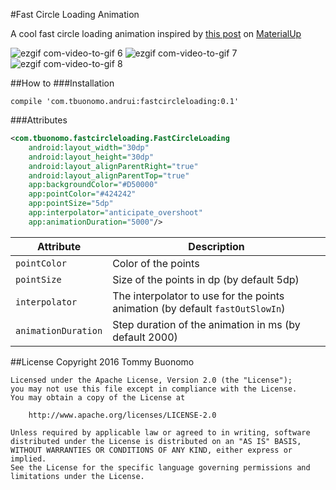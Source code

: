 #Fast Circle Loading Animation

A cool fast circle loading animation inspired by [this post](http://www.materialup.com/posts/loading-animation-interface) on [MaterialUp](http://www.materialup.com/)

![ezgif com-video-to-gif 6](https://cloud.githubusercontent.com/assets/15737675/16543142/41550baa-40c7-11e6-81a0-54319f2ab15e.gif) ![ezgif com-video-to-gif 7](https://cloud.githubusercontent.com/assets/15737675/16544800/2beff760-4113-11e6-9dc4-c9304e93c657.gif)
![ezgif com-video-to-gif 8](https://cloud.githubusercontent.com/assets/15737675/16544837/ed71fb9e-4114-11e6-8299-65477a545fc6.gif)


##How to
###Installation
```Gradle
compile 'com.tbuonomo.andrui:fastcircleloading:0.1'
```
###Attributes
```Xml
<com.tbuonomo.fastcircleloading.FastCircleLoading
    android:layout_width="30dp"
    android:layout_height="30dp"
    android:layout_alignParentRight="true"
    android:layout_alignParentTop="true"
    app:backgroundColor="#D50000"
    app:pointColor="#424242"
    app:pointSize="5dp"
    app:interpolator="anticipate_overshoot"
    app:animationDuration="5000"/>
```

| Attribute | Description |
| --- | --- |
| `pointColor` | Color of the points |
| `pointSize` | Size of the points in dp (by default 5dp) |
| `interpolator` | The interpolator to use for the points animation (by default `fastOutSlowIn`) |
| `animationDuration` | Step duration of the animation in ms (by default 2000) |

##License
    Copyright 2016 Tommy Buonomo
    
    Licensed under the Apache License, Version 2.0 (the "License");
    you may not use this file except in compliance with the License.
    You may obtain a copy of the License at
    
        http://www.apache.org/licenses/LICENSE-2.0
    
    Unless required by applicable law or agreed to in writing, software
    distributed under the License is distributed on an "AS IS" BASIS,
    WITHOUT WARRANTIES OR CONDITIONS OF ANY KIND, either express or implied.
    See the License for the specific language governing permissions and
    limitations under the License.
